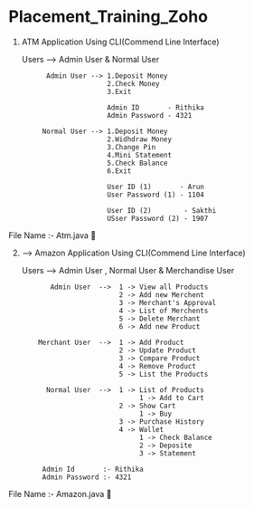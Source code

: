 # Placement_Training_Zoho

1.  ATM Application Using CLI(Commend Line Interface)

  
     Users --> Admin User & Normal User
              
              Admin User --> 1.Deposit Money
                             2.Check Money
                             3.Exit
                             
                             Admin ID       - Rithika
                             Admin Password - 4321
                             
             Normal User --> 1.Deposit Money
                             2.Widhdraw Money
                             3.Change Pin
                             4.Mini Statement
                             5.Check Balance
                             6.Exit
                             
                             User ID (1)       - Arun
                             User Password (1) - 1104
                             
                             User ID (2)        - Sakthi
                             USser Password (2) - 1907
  
  File Name :- Atm.java 🦖
  
  
  
  
  
2. --> Amazon Application Using CLI(Commend Line Interface)


   Users --> Admin User , Normal User & Merchandise User
  
              Admin User  -->  1 -> View all Products
                               2 -> Add new Merchent
                               3 -> Merchant's Approval
                               4 -> List of Merchents
                               5 -> Delete Merchant
                               6 -> Add new Product
                               
           Merchant User  -->  1 -> Add Product
                               2 -> Update Product
                               3 -> Compare Product
                               4 -> Remove Product
                               5 -> List the Products
                               
             Normal User  -->  1 -> List of Products
                                    1 -> Add to Cart
                               2 -> Show Cart 
                                    1 -> Buy 
                               3 -> Purchase History 
                               4 -> Wallet
                                    1 -> Check Balance 
                                    2 -> Deposite 
                                    3 -> Statement
                                    
            Admin Id       :- Rithika
            Admin Password :- 4321
            
  File Name :- Amazon.java 🦖
